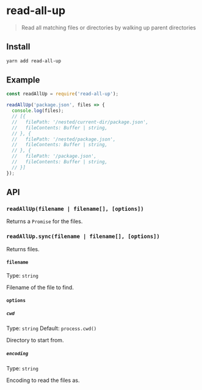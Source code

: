 # read-all-up

> Read all matching files or directories by walking up parent directories

## Install

```sh
yarn add read-all-up
```

## Example

```js
const readAllUp = require('read-all-up');

readAllUp('package.json', files => {
  console.log(files);
  // [{
  //   filePath: '/nested/current-dir/package.json',
  //   fileContents: Buffer | string,
  // }, {
  //   filePath: '/nested/package.json',
  //   fileContents: Buffer | string,
  // }, {
  //   filePath: '/package.json',
  //   fileContents: Buffer | string,
  // }]
});
```

## API

### `readAllUp(filename | filename[], [options])`

Returns a `Promise` for the files.

### `readAllUp.sync(filename | filename[], [options])`

Returns files.

#### `filename`

Type: `string`

Filename of the file to find.

#### `options`

##### `cwd`

Type: `string`
Default: `process.cwd()`

Directory to start from.

##### `encoding`

Type: `string`

Encoding to read the files as.
